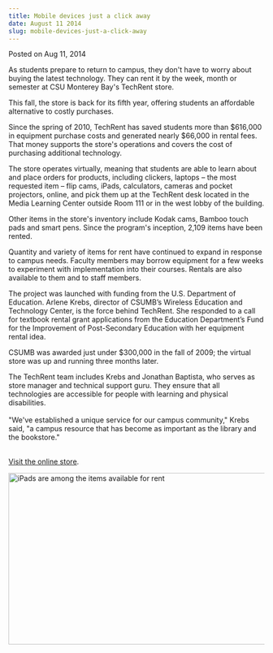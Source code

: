 ```yaml
---
title: Mobile devices just a click away
date: August 11 2014
slug: mobile-devices-just-a-click-away
---
```


 



<span class="date">Posted on Aug 11, 2014    </span>
<p>As students prepare to return to campus, they don&apos;t have to
worry about buying the latest technology. They can rent it by the
week, month or semester at CSU Monterey Bay&apos;s TechRent store.</p>
<p>This fall, the store is back for its fifth year, offering
students an affordable alternative to costly purchases.</p>
<p>Since the spring of 2010, TechRent has saved students more than
$616,000 in equipment purchase costs and generated nearly $66,000
in rental fees. That money supports the store&apos;s operations and
covers the cost of purchasing additional technology.</p>
<p>The store operates virtually, meaning that students are able to
learn about and place orders for products, including clickers,
laptops &#x2013; the most requested item &#x2013; flip cams, iPads, calculators,
cameras and pocket projectors, online, and pick them up at the
TechRent desk located in the Media Learning Center outside Room 111
or in the west lobby of the building.</p>
<p>Other items in the store&apos;s inventory include Kodak cams, Bamboo
touch pads and smart pens. Since the program&apos;s inception, 2,109
items have been rented.</p>
<p>Quantity and variety of items for rent have continued to expand
in response to campus needs. Faculty members may borrow equipment
for a few weeks to experiment with implementation into their
courses. Rentals are also available to them and to staff
members.</p>
<p>The project was launched with funding from the U.S. Department
of Education.&#xA0;Arlene Krebs, director of CSUMB&#x2019;s Wireless
Education and Technology Center, is the force behind TechRent. She
responded to a call for textbook rental grant applications from the
Education Department&#x2019;s Fund for the Improvement of Post-Secondary
Education with her equipment rental idea.</p>
<p>CSUMB was awarded just under $300,000 in the fall of 2009; the
virtual store was up and running three months later.</p>
<p>The TechRent team includes Krebs and Jonathan Baptista, who
serves as store manager and technical support guru. They ensure
that all technologies are accessible for people with learning and
physical disabilities.<br>
<br>
&quot;We&apos;ve established a unique service for our campus community,&quot;
Krebs said, &quot;a campus resource that has become as important as the
library and the bookstore.&quot;</br></br></p>
<p><a href="https://csumb.edu/techrent" rel="nofollow">Visit the
online store</a>.</p>
<p><img alt="iPads are among the items available for rent" height="338" src="https://news.csumb.edu/sites/default/files/65/attachments/news/images/ipad_1.jpg" width="570"><br>
&#xA0;</br></img></p>





```
